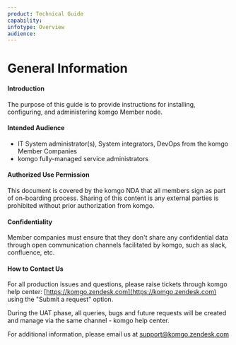 ```yaml
---
product: Technical Guide
capability:
infotype: Overview
audience:
---
```


# General Information

#### Introduction

The purpose of this guide is to provide instructions for installing, configuring, and administering komgo Member node.

#### Intended Audience
*   IT System administrator\(s\), System integrators, DevOps from the komgo Member Companies
*   komgo fully-managed service administrators

#### Authorized Use Permission

This document is covered by the komgo NDA that all members sign as part of on-boarding process. Sharing of this content is any external parties is prohibited without prior authorization from komgo.

#### Confidentiality

Member companies must ensure that they don't share any confidential data through open communication channels facilitated by komgo, such as slack, confluence, etc.

#### How to Contact Us

For all production issues and questions, please raise tickets through komgo help center: [https://komgo.zendesk.com](https://komgo.zendesk.com)  using the "Submit a request" option.

During the UAT phase, all queries, bugs and future requests will be created and manage via the same channel - komgo help center.

For additional information, please email us at [support@komgo.zendesk.com](mailto:support@komgo.zendesk.com)